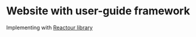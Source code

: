 # Website with user-guide framework

Implementing with [Reactour library](https://reactour.js.org/)

